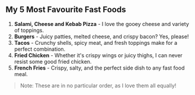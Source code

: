 ## My 5 Most Favourite Fast Foods

1. **Salami, Cheese and Kebab Pizza** - I love the gooey cheese and variety of toppings.
2. **Burgers** - Juicy patties, melted cheese, and crispy bacon? Yes, please!
3. **Tacos** - Crunchy shells, spicy meat, and fresh toppings make for a perfect combination.
4. **Fried Chicken** - Whether it's crispy wings or juicy thighs, I can never resist some good fried chicken.
5. **French Fries** - Crispy, salty, and the perfect side dish to any fast food meal.

> Note: These are in no particular order, as I love them all equally!
